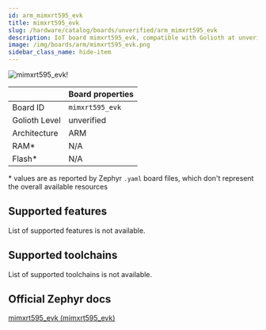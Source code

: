 ```yaml
---
id: arm_mimxrt595_evk
title: mimxrt595_evk
slug: /hardware/catalog/boards/unverified/arm_mimxrt595_evk
description: IoT board mimxrt595_evk, compatible with Golioth at unverified level.
image: /img/boards/arm/mimxrt595_evk.png
sidebar_class_name: hide-item
---
```


[//]: # (This is an auto-generated file, do not edit! Changes to it will be lost upon re-generation)

![mimxrt595_evk!](/img/boards/arm/mimxrt595_evk.png "mimxrt595_evk")

|                | Board properties     |
| -------------  | -------------------- |
| Board ID       | `mimxrt595_evk` |
| Golioth Level  | unverified       |
| Architecture   | ARM |
| RAM*           | N/A |
| Flash*         | N/A |

\* values are as reported by Zephyr `.yaml` board files, which don't represent the overall available resources



## Supported features

List of supported features is not available.

## Supported toolchains

List of supported toolchains is not available.

## Official Zephyr docs

[mimxrt595_evk (mimxrt595_evk)](https://docs.zephyrproject.org/latest/boards/arm/mimxrt595_evk/doc/index.html)

